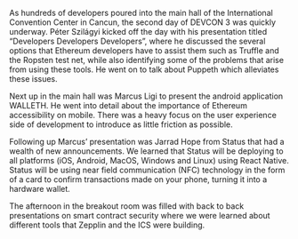 As hundreds of developers poured into the main hall of the International Convention Center in Cancun, the second day of DEVCON 3 was quickly underway. Péter Szilágyi kicked off the day with his presentation titled “Developers Developers Developers”, where he discussed the several options that Ethereum developers have to assist them such as Truffle and the Ropsten test net, while also identifying some of the problems that arise from using these tools. He went on to talk about Puppeth which alleviates these issues.

Next up in the main hall was Marcus Ligi to present the android application WALLETH. He went into detail about the importance of Ethereum accessibility on mobile. There was a heavy focus on the user experience side of development to introduce as little friction as possible.

Following up Marcus’ presentation was Jarrad Hope from Status that had a wealth of new announcements. We learned that Status will be deploying to all platforms (iOS, Android, MacOS, Windows and Linux) using React Native. Status will be using near field communication (NFC) technology in the form of a card to confirm transactions made on your phone, turning it into a hardware wallet.

The afternoon in the breakout room was filled with back to back presentations on smart contract security where we were learned about different tools that Zepplin and the ICS were building.

